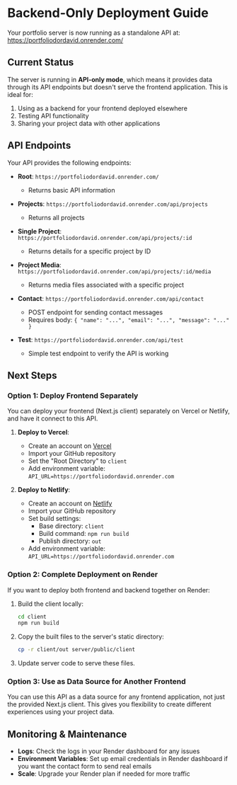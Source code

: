 # Backend-Only Deployment Guide

Your portfolio server is now running as a standalone API at: https://portfoliodordavid.onrender.com/

## Current Status

The server is running in **API-only mode**, which means it provides data through its API endpoints but doesn't serve the frontend application. This is ideal for:

1. Using as a backend for your frontend deployed elsewhere
2. Testing API functionality
3. Sharing your project data with other applications

## API Endpoints

Your API provides the following endpoints:

- **Root**: `https://portfoliodordavid.onrender.com/`
  - Returns basic API information

- **Projects**: `https://portfoliodordavid.onrender.com/api/projects`
  - Returns all projects

- **Single Project**: `https://portfoliodordavid.onrender.com/api/projects/:id`
  - Returns details for a specific project by ID

- **Project Media**: `https://portfoliodordavid.onrender.com/api/projects/:id/media`
  - Returns media files associated with a specific project

- **Contact**: `https://portfoliodordavid.onrender.com/api/contact`
  - POST endpoint for sending contact messages
  - Requires body: `{ "name": "...", "email": "...", "message": "..." }`

- **Test**: `https://portfoliodordavid.onrender.com/api/test`
  - Simple test endpoint to verify the API is working

## Next Steps

### Option 1: Deploy Frontend Separately

You can deploy your frontend (Next.js client) separately on Vercel or Netlify, and have it connect to this API.

1. **Deploy to Vercel**:
   - Create an account on [Vercel](https://vercel.com/)
   - Import your GitHub repository
   - Set the "Root Directory" to `client`
   - Add environment variable: `API_URL=https://portfoliodordavid.onrender.com`

2. **Deploy to Netlify**:
   - Create an account on [Netlify](https://netlify.com/)
   - Import your GitHub repository
   - Set build settings:
     - Base directory: `client`
     - Build command: `npm run build`
     - Publish directory: `out`
   - Add environment variable: `API_URL=https://portfoliodordavid.onrender.com`

### Option 2: Complete Deployment on Render

If you want to deploy both frontend and backend together on Render:

1. Build the client locally:
   ```bash
   cd client
   npm run build
   ```

2. Copy the built files to the server's static directory:
   ```bash
   cp -r client/out server/public/client
   ```

3. Update server code to serve these files.

### Option 3: Use as Data Source for Another Frontend

You can use this API as a data source for any frontend application, not just the provided Next.js client. This gives you flexibility to create different experiences using your project data.

## Monitoring & Maintenance

- **Logs**: Check the logs in your Render dashboard for any issues
- **Environment Variables**: Set up email credentials in Render dashboard if you want the contact form to send real emails
- **Scale**: Upgrade your Render plan if needed for more traffic 